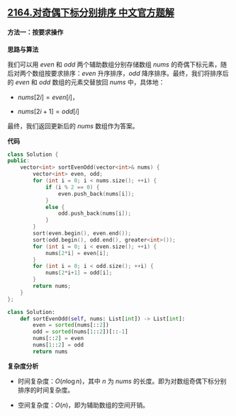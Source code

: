 ## [2164.对奇偶下标分别排序 中文官方题解](https://leetcode.cn/problems/sort-even-and-odd-indices-independently/solutions/100000/dui-qi-ou-xia-biao-fen-bie-pai-xu-by-lee-31wr)
#### 方法一：按要求操作

**思路与算法**

我们可以用 $\textit{even}$ 和 $\textit{odd}$ 两个辅助数组分别存储数组 $\textit{nums}$ 的奇偶下标元素，随后对两个数组按要求排序：$\textit{even}$ 升序排序，$\textit{odd}$ 降序排序。最终，我们将排序后的 $\textit{even}$ 和 $\textit{odd}$ 数组的元素交替放回 $\textit{nums}$ 中，具体地：

- $\textit{nums}[2i] = \textit{even}[i]$，

- $\textit{nums}[2i+1] = \textit{odd}[i]$

最终，我们返回更新后的 $\textit{nums}$ 数组作为答案。

**代码**

```C++ [sol1-C++]
class Solution {
public:
    vector<int> sortEvenOdd(vector<int>& nums) {
        vector<int> even, odd;
        for (int i = 0; i < nums.size(); ++i) {
            if (i % 2 == 0) {
                even.push_back(nums[i]);
            }
            else {
                odd.push_back(nums[i]);
            }
        }
        sort(even.begin(), even.end());
        sort(odd.begin(), odd.end(), greater<int>());
        for (int i = 0; i < even.size(); ++i) {
            nums[2*i] = even[i];
        }
        for (int i = 0; i < odd.size(); ++i) {
            nums[2*i+1] = odd[i];
        }
        return nums;
    }
};
```


```Python [sol1-Python3]
class Solution:
    def sortEvenOdd(self, nums: List[int]) -> List[int]:
        even = sorted(nums[::2])
        odd = sorted(nums[1::2])[::-1]
        nums[::2] = even
        nums[1::2] = odd
        return nums
```


**复杂度分析**

- 时间复杂度：$O(n \log n)$，其中 $n$ 为 $\textit{nums}$ 的长度。即为对数组奇偶下标分别排序的时间复杂度。

- 空间复杂度：$O(n)$，即为辅助数组的空间开销。